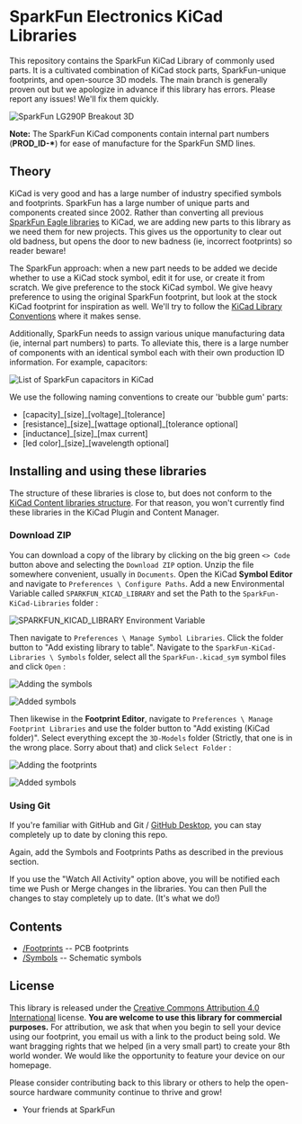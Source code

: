 SparkFun Electronics KiCad Libraries
====================================

This repository contains the SparkFun KiCad Library of commonly used parts. It is a cultivated combination of KiCad stock parts,  SparkFun-unique footprints, and open-source 3D models. The main branch is generally proven out but we apologize in advance if this library has errors. Please report any issues! We'll fix them quickly.

![SparkFun LG290P Breakout 3D](./img/SparkFun_GNSS_LG290P_Breakout_3D.png)

**Note:** The SparkFun KiCad components contain internal part numbers (**PROD_ID-\***) for ease of manufacture for the SparkFun SMD lines. 

## Theory

KiCad is very good and has a large number of industry specified symbols and footprints. SparkFun has a large number of unique parts and components created since 2002. Rather than converting all previous [SparkFun Eagle libraries](https://github.com/sparkfun/SparkFun-Eagle-Libraries) to KiCad, we are adding new parts to this library as we need them for new projects. This gives us the opportunity to clear out old badness, but opens the door to new badness (ie, incorrect footprints) so reader beware!

The SparkFun approach: when a new part needs to be added we decide whether to use a KiCad stock symbol, edit it for use, or create it from scratch. We give preference to the stock KiCad symbol. We give heavy preference to using the original SparkFun footprint, but look at the stock KiCad footprint for inspiration as well. We'll try to follow the [KiCad Library Conventions](https://klc.kicad.org/) where it makes sense.

Additionally, SparkFun needs to assign various unique manufacturing data (ie, internal part numbers) to parts. To alleviate this, there is a large number of components with an identical symbol each with their own production ID information. For example, capacitors:

![List of SparkFun capacitors in KiCad](./img/Capacitor-List.png)

We use the following naming conventions to create our 'bubble gum' parts: 

* [capacity]\_[size]\_[voltage]_[tolerance]
* [resistance]\_[size]\_[wattage optional]_[tolerance optional]
* [inductance]\_[size]\_[max current]
* [led color]\_[size]\_[wavelength optional]

## Installing and using these libraries

The structure of these libraries is close to, but does not conform to the [KiCad Content libraries structure](https://dev-docs.kicad.org/en/addons/#_content_libraries). For that reason, you won't currently find these libraries in the KiCad Plugin and Content Manager.

### Download ZIP

You can download a copy of the library by clicking on the big green `<> Code` button above and selecting the `Download ZIP` option. Unzip the file somewhere convenient, usually in `Documents`. Open the KiCad **Symbol Editor** and navigate to `Preferences \ Configure Paths`. Add a new Environmental Variable called `SPARKFUN_KICAD_LIBRARY` and set the Path to the `SparkFun-KiCad-Libraries` folder :

![SPARKFUN_KICAD_LIBRARY Environment Variable](./img/Environment_Variable.png)

Then navigate to `Preferences \ Manage Symbol Libraries`. Click the folder button to "Add existing library to table". Navigate to the `SparkFun-KiCad-Libraries \ Symbols` folder, select all the `SparkFun-.kicad_sym` symbol files and click `Open` :

![Adding the symbols](./img/Add_Symbols.png)

![Added symbols](./img/Added_Symbols.png)

Then likewise in the **Footprint Editor**, navigate to `Preferences \ Manage Footprint Libraries` and use the folder button to "Add existing (KiCad folder)". Select everything except the `3D-Models` folder (Strictly, that one is in the wrong place. Sorry about that) and click `Select Folder` :

![Adding the footprints](./img/Add_Footprints.png)

![Added symbols](./img/Added_Footprints.png)

### Using Git

If you're familiar with GitHub and Git / [GitHub Desktop](https://desktop.github.com/download/), you can stay completely up to date by cloning this repo.

Again, add the Symbols and Footprints Paths as described in the previous section.

If you use the "Watch All Activity" option above, you will be notified each time we Push or Merge changes in the libraries. You can then Pull the changes to stay completely up to date. (It's what we do!)

Contents
-------------------

* [/Footprints](https://github.com/sparkfun/SparkFun-KiCad-Libraries/tree/main/Footprints) -- PCB footprints
* [/Symbols](https://github.com/sparkfun/SparkFun-KiCad-Libraries/tree/main/Symbols) -- Schematic symbols

License
-------------------

This library is released under the [Creative Commons Attribution 4.0 International](https://creativecommons.org/licenses/by/4.0/) license. 
**You are welcome to use this library for commercial purposes.**
For attribution, we ask that when you begin to sell your device using our footprint, you email us with a link to the product being sold. 
We want bragging rights that we helped (in a very small part) to create your 8th world wonder. 
We would like the opportunity to feature your device on our homepage.

Please consider contributing back to this library or others to help the open-source hardware community continue to thrive and grow! 

- Your friends at SparkFun